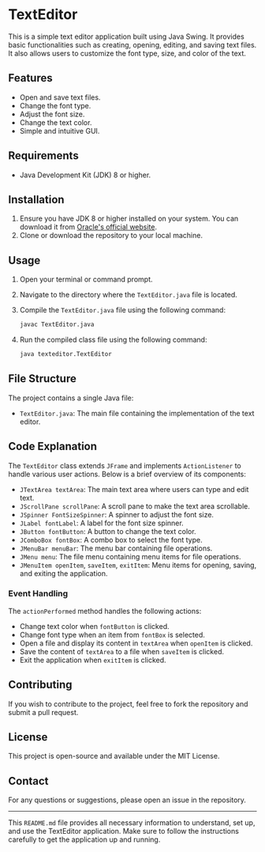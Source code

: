 # TextEditor

This is a simple text editor application built using Java Swing. It provides basic functionalities such as creating, opening, editing, and saving text files. It also allows users to customize the font type, size, and color of the text.

## Features

- Open and save text files.
- Change the font type.
- Adjust the font size.
- Change the text color.
- Simple and intuitive GUI.

## Requirements

- Java Development Kit (JDK) 8 or higher.

## Installation

1. Ensure you have JDK 8 or higher installed on your system. You can download it from [Oracle's official website](https://www.oracle.com/java/technologies/javase-downloads.html).
2. Clone or download the repository to your local machine.

## Usage

1. Open your terminal or command prompt.
2. Navigate to the directory where the `TextEditor.java` file is located.
3. Compile the `TextEditor.java` file using the following command:

    ```sh
    javac TextEditor.java
    ```

4. Run the compiled class file using the following command:

    ```sh
    java texteditor.TextEditor
    ```

## File Structure

The project contains a single Java file:

- `TextEditor.java`: The main file containing the implementation of the text editor.

## Code Explanation

The `TextEditor` class extends `JFrame` and implements `ActionListener` to handle various user actions. Below is a brief overview of its components:

- `JTextArea textArea`: The main text area where users can type and edit text.
- `JScrollPane scrollPane`: A scroll pane to make the text area scrollable.
- `JSpinner FontSizeSpinner`: A spinner to adjust the font size.
- `JLabel fontLabel`: A label for the font size spinner.
- `JButton fontButton`: A button to change the text color.
- `JComboBox fontBox`: A combo box to select the font type.
- `JMenuBar menuBar`: The menu bar containing file operations.
- `JMenu menu`: The file menu containing menu items for file operations.
- `JMenuItem openItem`, `saveItem`, `exitItem`: Menu items for opening, saving, and exiting the application.

### Event Handling

The `actionPerformed` method handles the following actions:

- Change text color when `fontButton` is clicked.
- Change font type when an item from `fontBox` is selected.
- Open a file and display its content in `textArea` when `openItem` is clicked.
- Save the content of `textArea` to a file when `saveItem` is clicked.
- Exit the application when `exitItem` is clicked.

## Contributing

If you wish to contribute to the project, feel free to fork the repository and submit a pull request.

## License

This project is open-source and available under the MIT License.

## Contact

For any questions or suggestions, please open an issue in the repository.

---

This `README.md` file provides all necessary information to understand, set up, and use the TextEditor application. Make sure to follow the instructions carefully to get the application up and running.

